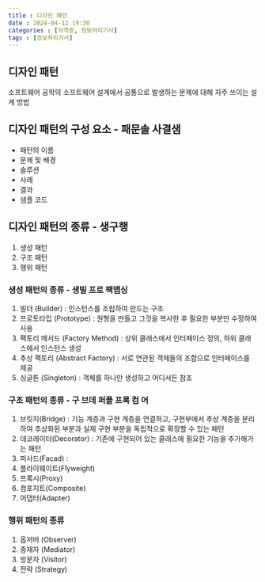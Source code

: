 ```yaml
---
title : 디자인 패턴
date : 2024-04-12 19:30
categories : [자격증, 정보처리기사]
tags : [정보처리기사]
---
```


## 디자인 패턴
소프트웨어 공학의 소프트웨어 설계에서 공통으로 발생하는 문제에 대해 자주 쓰이는 설계 방법

## 디자인 패턴의 구성 요소 - 패문솔 사결샘
- 패턴의 이름
- 문제 및 배경
- 솔루션
- 사례
- 결과
- 샘플 코드

## 디자인 패턴의 종류 - 생구행
1. 생성 패턴
2. 구조 패턴
3. 행위 패턴

### 생성 패턴의 종류 - 생빌 프로 팩앱싱
1. 빌더 (Builder) : 인스턴스를 조립하여 만드는 구조
2. 프로토타입 (Prototype) : 원형을 만들고 그것을 복사한 후 필요한 부분만 수정하여 사용
3. 팩토리 메서드 (Factory Method) : 상위 클래스에서 인터페이스 정의, 하위 클래스에서 인스턴스 생성
4. 추상 팩토리 (Abstract Factory) : 서로 연관된 객체들의 조합으로 인터페이스를 제공
5. 싱글톤 (Singleton) : 객체를 하나만 생성하고 어디서든 참조

### 구조 패턴의 종류 - 구 브데 퍼플 프록 컴 어
1. 브릿지(Bridge) : 기능 계층과 구현 계층을 연결하고, 구현부에서 추상 계층을 분리하여 추상화된 부분과 실제 구현 부분을 독립적으로 확장할 수 있는 패턴
2. 데코레이터(Decorator) : 기존에 구현되어 있는 클래스에 필요한 기능을 추가해가는 패턴
3. 퍼사드(Facad) : 
4. 플라이웨이트(Flyweight)
5. 프록시(Proxy)
6. 컴포지트(Composite)
7. 어댑터(Adapter)

### 행위 패턴의 종류
1. 옵저버 (Observer) 
2. 중재자 (Mediator) 
3. 방문자 (Visitor) 
4. 전략 (Strategy)